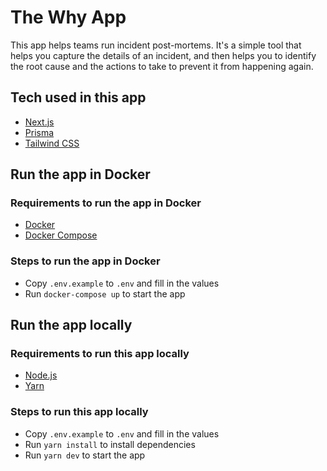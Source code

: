 # The Why App

This app helps teams run incident post-mortems. It's a simple tool that helps you capture the details of an incident, and then helps you to identify the root cause and the actions to take to prevent it from happening again.

## Tech used in this app

- [Next.js](https://nextjs.org)
- [Prisma](https://prisma.io)
- [Tailwind CSS](https://tailwindcss.com)


## Run the app in Docker

### Requirements to run the app in Docker

- [Docker](https://docs.docker.com/get-docker/)
- [Docker Compose](https://docs.docker.com/compose/install/)

### Steps to run the app in Docker

- Copy `.env.example` to `.env` and fill in the values
- Run `docker-compose up` to start the app



## Run the app locally

### Requirements to run this app locally

- [Node.js](https://nodejs.org/en/)
- [Yarn](https://yarnpkg.com/)

### Steps to run this app locally


- Copy `.env.example` to `.env` and fill in the values
- Run `yarn install` to install dependencies
- Run `yarn dev` to start the app
